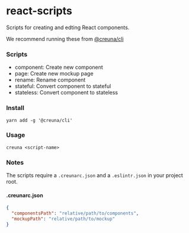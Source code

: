 # react-scripts

Scripts for creating and edting React components.

We recommend running these from [@creuna/cli](https://github.com/Creuna-Oslo/cli)

### Scripts

- component: Create new component
- page: Create new mockup page
- rename: Rename component
- stateful: Convert component to stateful
- stateless: Convert component to stateless

### Install

```
yarn add -g '@creuna/cli'
```

### Usage

```
creuna <script-name>
```

### Notes

The scripts require a `.creunarc.json` and a `.eslintr.json` in your project root.

#### .creunarc.json

```json
{
  "componentsPath": "relative/path/to/components",
  "mockupPath": "relative/path/to/mockup"
}
```
